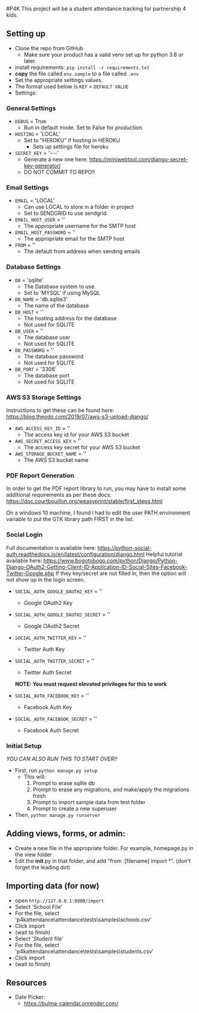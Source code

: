 #P4K
This project will be a student attendance tracking for partnership 4 kids. 

## Setting up
- Clone the repo from GitHub
  - Make sure your product has a valid venv set up for python 3.8 or later.
- install requirements: `pip install -r requirements.txt`
- **copy** the file called `env.sample` to a file called `.env`
- Set the appropriate settings values.
- The format used below is `KEY` = `DEFAULT VALUE`
- Settings:

### General Settings
  - `DEBUG` = True
    - Run in default mode. Set to False for production.
  - `HOSTING` = 'LOCAL'
    - Set to "HEROKU" if hosting in HEROKU
      - Sets up settings file for heroku
  - `SECRET_KEY` = '---'
    - Generate a new one here: https://miniwebtool.com/django-secret-key-generator/
    - DO NOT COMMIT TO REPO!!
  
### Email Settings
  - `EMAIL` = 'LOCAL'
    - Can use LOCAL to store in a folder in project
    - Set to SENDGRID to use sendgrid.
  - `EMAIL_HOST_USER` = ''
    - The appropriate username for the SMTP host
  - `EMAIL_HOST_PASSWORD` = ''
    - The appropriate email for the SMTP host
  - `FROM` = ''
    - The default from address when sending emails

### Database Settings
  - `DB` = 'sqlite'
    - The Database system to use. 
    - Set to 'MYSQL' if using MySQL 
  - `DB_NAME` = 'db.sqlite3'
    - The name of the database 
  - `DB_HOST` = ''
    - The hosting address for the database
    - Not used for SQLITE
  - `DB_USER` = ''
    - The database user
    - Not used for SQLITE
  - `DB_PASSWORD` = ''
    - The database password
    - Not used for SQLITE
  - `DB_PORT` = '3306'
    - The database port
    - Not used for SQLITE
  
### AWS S3 Storage Settings
  Instructions to get these can be found here: https://blog.theodo.com/2019/07/aws-s3-upload-django/
  - `AWS_ACCESS_KEY_ID` = ''
    - The access key id for your AWS S3 bucket
  - `AWS_SECRET_ACCESS_KEY` = ''
    - The access key secret for your AWS S3 bucket
  - `AWS_STORAGE_BUCKET_NAME` = ''
    - The AWS S3 bucket name

### PDF Report Generation
In order to get the PDF report library to run, you may have to install some additional requirements as per these docs:
https://doc.courtbouillon.org/weasyprint/stable/first_steps.html

On a windows 10 machine, I found I had to edit the user PATH environment variable to put the GTK library path FIRST in the list.


### Social Login
Full documentation is available here: https://python-social-auth.readthedocs.io/en/latest/configuration/django.html
Helpful tutorial available here: https://www.bogotobogo.com/python/Django/Python-Django-OAuth2-Getting-Client-ID-Application-ID-Social-Sites-Facebook-Twitter-Google.php
If they key/secret are not filled in, then the option will not show up in the login screen.

  - `SOCIAL_AUTH_GOOGLE_OAUTH2_KEY` = ''
    - Google OAuth2 Key
  - `SOCIAL_AUTH_GOOGLE_OAUTH2_SECRET` = ''
    - Google OAuth2 Secret

  
  - `SOCIAL_AUTH_TWITTER_KEY` = ''
    - Twitter Auth Key
  - `SOCIAL_AUTH_TWITTER_SECRET` = ''
    - Twitter Auth Secret

    **NOTE: You must request elevated privileges for this to work**

  
  - `SOCIAL_AUTH_FACEBOOK_KEY` = ''
    - Facebook Auth Key
  - `SOCIAL_AUTH_FACEBOOK_SECRET` = ''
    - Facebook Auth Secret
  

### Initial Setup
*YOU CAN ALSO RUN THIS TO START OVER!!*
- First, run `python manage.py setup` 
  - This will:
    1. Prompt to erase sqlite db 
    2. Prompt to erase any migrations, and make/apply the migrations fresh
    3. Prompt to import sample data from test folder
    4. Prompt to create a new superuser
- Then, `python manage.py runserver`

## Adding views, forms, or admin:
- Create a new file in the appropriate folder. For example, homepage.py in the view folder
- Edit the __init__.py in that folder, and add "from .[filename] import *".  (don't forget the leading dot)

## Importing data (for now)
- open `http://127.0.0.1:8000/import`
- Select 'School File'
- For the file, select 'p4kattendance\attendance\tests\samples\schools.csv'
- Click import
- (wait to finish)
- Select 'Student file'
- For the file, select 'p4kattendance\attendance\tests\samples\students.csv'
- Click import
- (wait to finish)


## Resources

- Date Picker:
  - https://bulma-calendar.onrender.com/